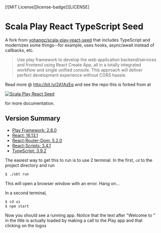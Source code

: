 [![MIT License][license-badge]][LICENSE]

# Scala Play React TypeScript Seed

A fork from [yohangz/scala-play-react-seed](https://github.com/yohangz/scala-play-react-seed) that 
includes TypeScript and modernizes some things--for example, uses hooks, async/await instead of 
callbacks, etc.

> Use play framework to develop the web application backend/services and frontend using React
> Create App, all in a totally integrated workflow and single unified console. This approach will 
> deliver perfect development experience without CORS hassle. 
 
Read more @ http://bit.ly/2A1AzEq and see the repo this is forked from at

[![Scala Play React Seed](https://github.com/yohangz/scala-play-react-seed/blob/master/react.png)](
http://bit.ly/2A1AzEq)

for more documentation.

## Version Summary

* [Play Framework: 2.8.0](https://www.playframework.com/documentation/2.8.x/Home)
* [React: 16.13.1](https://reactjs.org/)
* [React-Router-Dom: 5.2.0](https://reacttraining.com/react-router/web/guides/quick-start)
* [React-Scripts: 3.4.1](https://github.com/facebook/create-react-app)
* [TypeScript: 3.9.2](https://www.typescriptlang.org/)

The easiest way to get this to run is to use 2 terminal. In the first, `cd` to the project
directory and run
```asp
$ ./sbt run
```
This will open a browser window with an error. Hang on...

In a second terminal,
```asp
$ cd ui
$ npm start
```
Now you should see a running app. Notice that the text after "Welcome to " in the title
is actually loaded by making a call to the Play app and that clicking on the logos